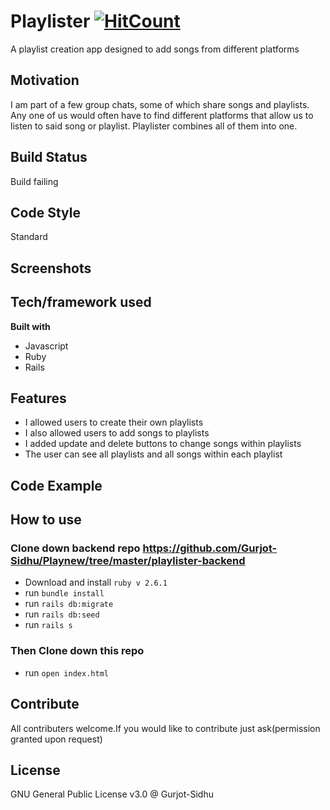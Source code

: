 # Playlister [![HitCount](http://hits.dwyl.com/Gurjot-Sidhu/Playnew.svg)](http://hits.dwyl.com/Gurjot-Sidhu/Playnew)

A playlist creation app designed to add songs from different platforms

## Motivation
I am part of a few group chats, some of which share songs and playlists. Any one of us would often have to find different platforms that allow us to listen to said song or playlist. Playlister combines all of them into one.
## Build Status
Build failing

## Code Style
Standard

## Screenshots

## Tech/framework used
**Built with**
- Javascript
- Ruby
- Rails

## Features
- I allowed users to create their own playlists
- I also allowed users to add songs to playlists
- I added update and delete buttons to change songs within playlists
- The user can see all playlists and all songs within each playlist

## Code Example


## How to use

### Clone down backend repo https://github.com/Gurjot-Sidhu/Playnew/tree/master/playlister-backend

- Download and install `ruby v 2.6.1`
- run `bundle install`
- run `rails db:migrate`
- run `rails db:seed`
- run `rails s`

### Then Clone down this repo
- run `open index.html`

## Contribute
All contributers welcome.If you would like to contribute just ask(permission granted upon request)

## License
GNU General Public License v3.0 @ Gurjot-Sidhu
